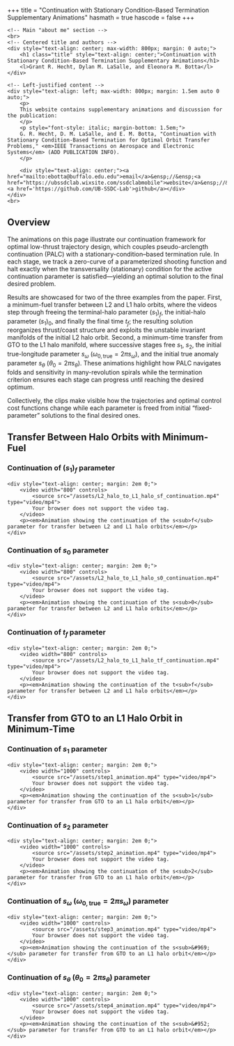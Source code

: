 +++
title = "Continuation with Stationary Condition-Based Termination Supplementary Animations"
hasmath = true
hascode = false
+++

~~~
<!-- Main "about me" section -->
<br>
<!-- Centered title and authors -->
<div style="text-align: center; max-width: 800px; margin: 0 auto;">
    <h1 class="title" style="text-align: center;">Continuation with Stationary Condition-Based Termination Supplementary Animations</h1>
    <l>Grant R. Hecht, Dylan M. LaSalle, and Eleonora M. Botta</l>
</div>

<!-- Left-justified content -->
<div style="text-align: left; max-width: 800px; margin: 1.5em auto 0 auto;">
    <p>
    This website contains supplementary animations and discussion for the publication:
    </p>
    <p style="font-style: italic; margin-bottom: 1.5em;">
    G. R. Hecht, D. M. LaSalle, and E. M. Botta, "Continuation with Stationary Condition-Based Termination for Optimal Orbit Transfer Problems," <em>IEEE Transactions on Aerospace and Electronic Systems</em> (ADD PUBLICATION INFO).
    </p>

    <div style="text-align: center;"><a href="mailto:ebotta@buffalo.edu.edu">email</a>&ensp;//&ensp;<a href="https://ubssdclab.wixsite.com/ssdclabmobile">website</a>&ensp;//&ensp;<a href='https://github.com/UB-SSDC-Lab'>github</a></div>
</div>
<br>
~~~

## Overview
The animations on this page illustrate our continuation framework for optimal low-thrust trajectory design, which couples pseudo-arclength continuation (PALC) with a stationary-condition–based termination rule. In each stage, we track a zero-curve of a parameterized shooting function and halt exactly when the transversality (stationary) condition for the active continuation parameter is satisfied—yielding an optimal solution to the final desired problem.  

Results are showcased for two of the three examples from the paper. First, a minimum-fuel transfer between L2 and L1 halo orbits, where the videos step through freeing the terminal-halo parameter $(s_1)_f$, the initial-halo parameter $(s_1)_0$, and finally the final time $t_f$; the resulting solution reorganizes thrust/coast structure and exploits the unstable invariant manifolds of the initial L2 halo orbit. Second, a minimum-time transfer from GTO to the L1 halo manifold, where successive stages free $s_1$, $s_2$, the initial true-longitude parameter $s_\omega$ ($\omega_{0,\text{true}}=2\pi s_\omega$), and the initial true anomaly parameter $s_\theta$ ($\theta_0=2\pi s_\theta$). These animations highlight how PALC navigates folds and sensitivity in many-revolution spirals while the termination criterion ensures each stage can progress until reaching the desired optimum. 

Collectively, the clips make visible how the trajectories and optimal control cost functions change while each parameter is freed from initial “fixed-parameter” solutions to the final desired ones.  

## Transfer Between Halo Orbits with Minimum-Fuel

### Continuation of $(s_1)_f$ parameter

~~~
<div style="text-align: center; margin: 2em 0;">
    <video width="800" controls>
        <source src="/assets/L2_halo_to_L1_halo_sf_continuation.mp4" type="video/mp4">
        Your browser does not support the video tag.
    </video>
    <p><em>Animation showing the continuation of the s<sub>f</sub> parameter for transfer between L2 and L1 halo orbits</em></p>
</div>
~~~

### Continuation of $s_0$ parameter

~~~
<div style="text-align: center; margin: 2em 0;">
    <video width="800" controls>
        <source src="/assets/L2_halo_to_L1_halo_s0_continuation.mp4" type="video/mp4">
        Your browser does not support the video tag.
    </video>
    <p><em>Animation showing the continuation of the s<sub>0</sub> parameter for transfer between L2 and L1 halo orbits</em></p>
</div>
~~~

### Continuation of $t_f$ parameter

~~~
<div style="text-align: center; margin: 2em 0;">
    <video width="800" controls>
        <source src="/assets/L2_halo_to_L1_halo_tf_continuation.mp4" type="video/mp4">
        Your browser does not support the video tag.
    </video>
    <p><em>Animation showing the continuation of the t<sub>f</sub> parameter for transfer between L2 and L1 halo orbits</em></p>
</div>
~~~

## Transfer from GTO to an L1 Halo Orbit in Minimum-Time

### Continuation of $s_1$ parameter

~~~
<div style="text-align: center; margin: 2em 0;">
    <video width="1000" controls>
        <source src="/assets/step1_animation.mp4" type="video/mp4">
        Your browser does not support the video tag.
    </video>
    <p><em>Animation showing the continuation of the s<sub>1</sub> parameter for transfer from GTO to an L1 halo orbit</em></p>
</div>
~~~

### Continuation of $s_2$ parameter

~~~
<div style="text-align: center; margin: 2em 0;">
    <video width="1000" controls>
        <source src="/assets/step2_animation.mp4" type="video/mp4">
        Your browser does not support the video tag.
    </video>
    <p><em>Animation showing the continuation of the s<sub>2</sub> parameter for transfer from GTO to an L1 halo orbit</em></p>
</div>
~~~

### Continuation of $s_\omega$ ($\omega_{0,\text{true}}=2\pi s_\omega$) parameter

~~~
<div style="text-align: center; margin: 2em 0;">
    <video width="1000" controls>
        <source src="/assets/step3_animation.mp4" type="video/mp4">
        Your browser does not support the video tag.
    </video>
    <p><em>Animation showing the continuation of the s<sub>&#969;</sub> parameter for transfer from GTO to an L1 halo orbit</em></p>
</div>
~~~

### Continuation of $s_\theta$ ($\theta_0 = 2\pi s_\theta$) parameter

~~~
<div style="text-align: center; margin: 2em 0;">
    <video width="1000" controls>
        <source src="/assets/step4_animation.mp4" type="video/mp4">
        Your browser does not support the video tag.
    </video>
    <p><em>Animation showing the continuation of the s<sub>&#952;</sub> parameter for transfer from GTO to an L1 halo orbit</em></p>
</div>
~~~
